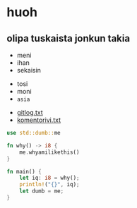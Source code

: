 # huoh
## olipa tuskaista jonkun takia
* meni
* ihan
* sekaisin
- tosi
- moni
- `asia`

* [gitlog.txt](https://github.com/iritmaximus/ot-harjoitustyo/blob/main/laskarit/viikko1/gitlog.txt)
* [komentorivi.txt](https://github.com/iritmaximus/ot-harjoitustyo/blob/main/laskarit/viikko1/komentorivi.txt)

```rust
use std::dumb::me

fn why() -> i8 {
    me.whyamilikethis()
}

fn main() {
    let iq: i8 = why();
    println!("{}", iq);
    let dumb = me;
}
```

